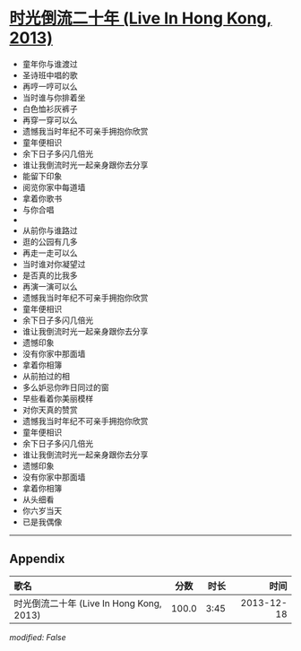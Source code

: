 # [时光倒流二十年 (Live In Hong Kong, 2013)](https://music.163.com/song?id=28160879)

* 童年你与谁渡过
* 圣诗班中唱的歌
* 再哼一哼可以么
* 当时谁与你排着坐
* 白色恤衫灰裤子
* 再穿一穿可以么
* 遗憾我当时年纪不可亲手拥抱你欣赏
* 童年便相识
* 余下日子多闪几倍光
* 谁让我倒流时光一起亲身跟你去分享
* 能留下印象
* 阅览你家中每道墙
* 拿着你歌书
* 与你合唱
* 
* 从前你与谁路过
* 逛的公园有几多
* 再走一走可以么
* 当时谁对你凝望过
* 是否真的比我多
* 再演一演可以么
* 遗憾我当时年纪不可亲手拥抱你欣赏
* 童年便相识
* 余下日子多闪几倍光
* 谁让我倒流时光一起亲身跟你去分享
* 遗憾印象
* 没有你家中那面墙
* 拿着你相簿
* 从前拍过的相
* 多么妒忌你昨日同过的窗
* 早些看着你美丽模样
* 对你天真的赞赏
* 遗憾我当时年纪不可亲手拥抱你欣赏
* 童年便相识
* 余下日子多闪几倍光
* 谁让我倒流时光一起亲身跟你去分享
* 遗憾印象
* 没有你家中那面墙
* 拿着你相簿
* 从头细看
* 你六岁当天
* 已是我偶像


---

## Appendix

|歌名|分数|时长|时间|
|:---|:---:|---:|---:|
|时光倒流二十年 (Live In Hong Kong, 2013)|100.0|3:45|2013-12-18

*modified: False*